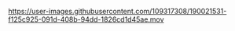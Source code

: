 https://user-images.githubusercontent.com/109317308/190021531-f125c925-091d-408b-94dd-1826cd1d45ae.mov





